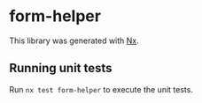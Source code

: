 # form-helper

This library was generated with [Nx](https://nx.dev).

## Running unit tests

Run `nx test form-helper` to execute the unit tests.
